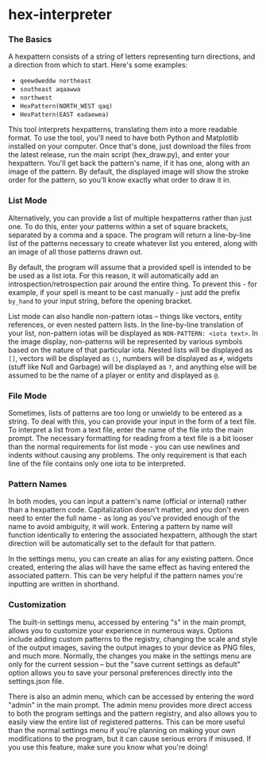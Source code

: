 # hex-interpreter
### The Basics

A hexpattern consists of a string of letters representing turn directions, and a direction from which to start.
Here's some examples:
- `qeewdweddw northeast`
- `southeast aqaawwa`
- `northwest`
- `HexPattern(NORTH_WEST qaq)`
- `HexPattern(EAST eadaewea)`

This tool interprets hexpatterns, translating them into a more readable format. To use the tool, you'll need to have both Python and Matplotlib installed on your computer. Once that's done, just download the files from the latest release, run the main script (hex_draw.py), and enter your hexpattern. You'll get back the pattern's name, if it has one, along with an image of the pattern. By default, the displayed image will show the stroke order for the pattern, so you'll know exactly what order to draw it in. 

### List Mode

Alternatively, you can provide a list of multiple hexpatterns rather than just one. To do this, enter your patterns within a set of square brackets, separated by a comma and a space. The program will return a line-by-line list of the patterns necessary to create whatever list you entered, along with an image of all those patterns drawn out.

By default, the program will assume that a provided spell is intended to be be used as a list iota. For this reason, it will automatically add an introspection/retrospection pair around the entire thing. To prevent this - for example, if your spell is meant to be cast manually - just add the prefix `by_hand` to your input string, before the opening bracket.

List mode can also handle non-pattern iotas – things like vectors, entity references, or even nested pattern lists. In the line-by-line translation of your list, non-pattern iotas will be displayed as `NON-PATTERN: <iota text>`. In the image display, non-patterns will be represented by various symbols based on the nature of that particular iota. Nested lists will be displayed as `[]`, vectors will be displayed as `⟨⟩`, numbers will be displayed as `#`, widgets (stuff like Null and Garbage) will be displayed as `?`, and anything else will be assumed to be the name of a player or entity and displayed as `@`.

### File Mode

Sometimes, lists of patterns are too long or unwieldy to be entered as a string. To deal with this, you can provide your input in the form of a text file. To interpret a list from a text file, enter the name of the file into the main prompt. The necessary formatting for reading from a text file is a bit looser than the normal requirements for list mode - you can use newlines and indents without causing any problems. The only requirement is that each line of the file contains only one iota to be interpreted.

### Pattern Names

In both modes, you can input a pattern's name (official or internal) rather than a hexpattern code. Capitalization doesn't matter, and you don't even need to enter the full name - as long as you've provided enough of the name to avoid ambiguity, it will work. Entering a pattern by name will function identically to entering the associated hexpattern, although the start direction will be automatically set to the default for that pattern.

In the settings menu, you can create an alias for any existing pattern. Once created, entering the alias will have the same effect as having entered the associated pattern. This can be very helpful if the pattern names you're inputting are written in shorthand.

### Customization

The built-in settings menu, accessed by entering "s" in the main prompt, allows you to customize your experience in numerous ways. Options include adding custom patterns to the registry, changing the scale and style of the output images, saving the output images to your device as PNG files, and much more. Normally, the changes you make in the settings menu are only for the current session – but the "save current settings as default" option allows you to save your personal preferences directly into the settings.json file.

There is also an admin menu, which can be accessed by entering the word "admin" in the main prompt. The admin menu provides more direct access to both the program settings and the pattern registry, and also allows you to easily view the entire list of registered patterns. This can be more useful than the normal settings menu if you're planning on making your own modifications to the program, but it can cause serious errors if misused. If you use this feature, make sure you know what you're doing!
